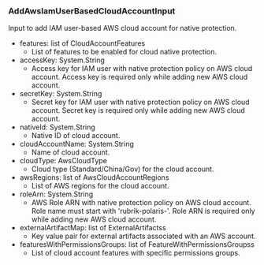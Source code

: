 ### AddAwsIamUserBasedCloudAccountInput
Input to add IAM user-based AWS cloud account for native protection.

- features: list of CloudAccountFeatures
  - List of features to be enabled for cloud native protection.
- accessKey: System.String
  - Access key for IAM user with native protection policy on AWS cloud account. Access key is required only while adding new AWS cloud account.
- secretKey: System.String
  - Secret key for IAM user with native protection policy on AWS cloud account. Secret key is required only while adding new AWS cloud account.
- nativeId: System.String
  - Native ID of cloud account.
- cloudAccountName: System.String
  - Name of cloud account.
- cloudType: AwsCloudType
  - Cloud type (Standard/China/Gov) for the cloud account.
- awsRegions: list of AwsCloudAccountRegions
  - List of AWS regions for the cloud account.
- roleArn: System.String
  - AWS Role ARN with native protection policy on AWS cloud account. Role name must start with 'rubrik-polaris-'. Role ARN is required only while adding new AWS cloud account.
- externalArtifactMap: list of ExternalArtifactss
  - Key value pair for external artifacts associated with an AWS account.
- featuresWithPermissionsGroups: list of FeatureWithPermissionsGroupss
  - List of cloud account features with specific permissions groups.
